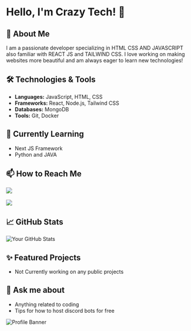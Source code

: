 # Hello, I'm Crazy Tech! 👋

## 🚀 About Me
I am a passionate developer specializing in HTML CSS AND JAVASCRIPT also familiar with REACT JS and TAILWIND CSS. I love working on making websites more beautiful and am always eager to learn new technologies!

## 🛠️ Technologies & Tools
- **Languages:** JavaScript, HTML, CSS
- **Frameworks:** React, Node.js, Tailwind CSS
- **Databases:** MongoDB
- **Tools:** Git, Docker

## 🌱 Currently Learning
- Next JS Framework
- Python and JAVA

## 📫 How to Reach Me
<a href="https://discord.com/users/209822198502916098/"><img src="https://discord.c99.nl/widget/theme-4/209822198502916098.png"></a>
<br>
<br>
<a href="https://discord.gg/devshub"><img src="https://discord.com/api/guilds/1270754908894662656/widget.png?style=banner2"/></a>

## 📈 GitHub Stats
![Your GitHub Stats](https://github-readme-stats.vercel.app/api?username=crazytech69&show_icons=true&theme=radical)

## ✨ Featured Projects
- Not Currently working on any public projects

## 💬 Ask me about
- Anything related to coding
- Tips for how to host discord bots for free

![Profile Banner](https://cdn.discordapp.com/banners/1270754908894662656/e6cce6b7de5fcd285bcab02de62ebc67.webp?size=4096)
